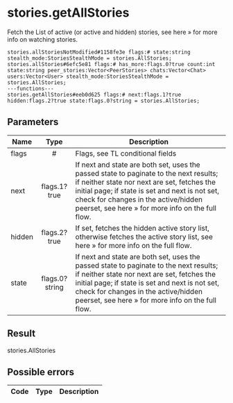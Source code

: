 # stories.getAllStories
Fetch the List of active (or active and hidden) stories, see here » for more info on watching stories.

```
stories.allStoriesNotModified#1158fe3e flags:# state:string stealth_mode:StoriesStealthMode = stories.AllStories;
stories.allStories#6efc5e81 flags:# has_more:flags.0?true count:int state:string peer_stories:Vector<PeerStories> chats:Vector<Chat> users:Vector<User> stealth_mode:StoriesStealthMode = stories.AllStories;
---functions---
stories.getAllStories#eeb0d625 flags:# next:flags.1?true hidden:flags.2?true state:flags.0?string = stories.AllStories;
```

## Parameters
| Name | Type | Description |
| ---- | :----: | ----------- |
| flags | # | Flags, see TL conditional fields |
| next | flags.1?true | If next and state are both set, uses the passed state to paginate to the next results; if neither state nor next are set, fetches the initial page; if state is set and next is not set, check for changes in the active/hidden peerset, see here » for more info on the full flow. |
| hidden | flags.2?true | If set, fetches the hidden active story list, otherwise fetches the active story list, see here » for more info on the full flow. |
| state | flags.0?string | If next and state are both set, uses the passed state to paginate to the next results; if neither state nor next are set, fetches the initial page; if state is set and next is not set, check for changes in the active/hidden peerset, see here » for more info on the full flow. |


## Result
stories.AllStories

## Possible errors
| Code | Type | Description |
| ---- | :----: | ----------- |

